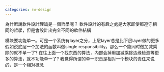 ```yaml
---
categories: sw-design
---
```

為什麽說軟件設計理論是一個哲學呢？
軟件設計的有趣之處是大家即使都遵守相同的哲學，但是會設計出完全不同的軟件結構

模块要功能单一。可是一个系统有layer之分，上层layer总是比下层layer做的更多
假如说底层一个加法的函数叫做single responsibility。那么一个能同时做加减乘除的就不单一了?
在往上面一个找东西的算法，内部会掉用加减乘除边缘检测等更多的算法，就不功能单一了?
我觉得所谓的单一职责是相对一个模块的责任来说的，是一个相对概念

